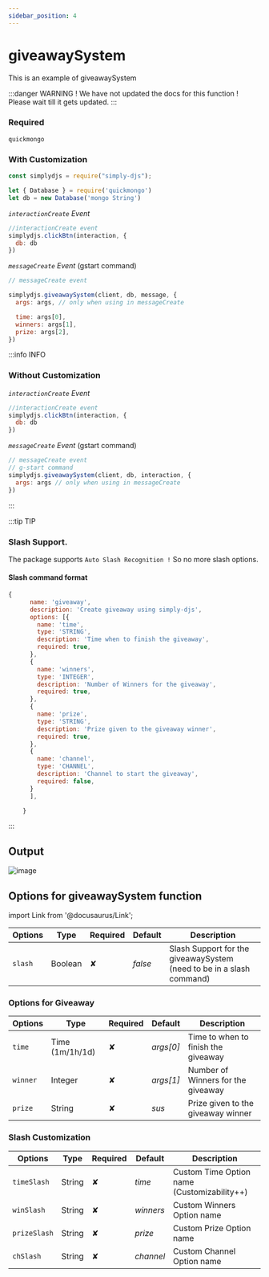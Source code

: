 ```yaml
---
sidebar_position: 4
---
```


# giveawaySystem

This is an example of giveawaySystem

:::danger WARNING !
We have not updated the docs for this function ! Please wait till it gets updated.
:::


### Required
```
quickmongo
```

### With Customization

```js
const simplydjs = require("simply-djs");

let { Database } = require('quickmongo')
let db = new Database('mongo String')
```
_`interactionCreate` Event_
```js
//interactionCreate event
simplydjs.clickBtn(interaction, {
  db: db
})
```

_`messageCreate` Event_ (gstart command)
```js
// messageCreate event

simplydjs.giveawaySystem(client, db, message, {
  args: args, // only when using in messageCreate

  time: args[0],
  winners: args[1],
  prize: args[2],
})
```


:::info INFO
### Without Customization

_`interactionCreate` Event_
```js
//interactionCreate event
simplydjs.clickBtn(interaction, {
  db: db
})
```

_`messageCreate` Event_ (gstart command)
```js
// messageCreate event
// g-start command
simplydjs.giveawaySystem(client, db, interaction, {
  args: args // only when using in messageCreate
})
```
:::

:::tip TIP
### Slash Support.

The package supports `Auto Slash Recognition !` So no more slash options.

#### Slash command format
```js
{
      name: 'giveaway',
      description: 'Create giveaway using simply-djs',
      options: [{
        name: 'time',
        type: 'STRING',
        description: 'Time when to finish the giveaway',
        required: true,
      },
      {
        name: 'winners',
        type: 'INTEGER',
        description: 'Number of Winners for the giveaway',
        required: true,
      },
      {
        name: 'prize',
        type: 'STRING',
        description: 'Prize given to the giveaway winner',
        required: true,
      },
      {
        name: 'channel',
        type: 'CHANNEL',
        description: 'Channel to start the giveaway',
        required: false,
      }
      ],

    }
```

:::

## Output

![image](https://media.discordapp.net/attachments/867344514943156254/891303440913948732/tWAa0gAAAABJRU5ErkJggg.png)

## Options for giveawaySystem function

import Link from '@docusaurus/Link';

<div style={{textAlign: 'center'}}>

| Options     | Type    | Required | Default | Description |
| ----------- | ----------- | ----------- | ----------- | ----------- |
| `slash`|<Link to="https://developer.mozilla.org/en-US/docs/Web/JavaScript/Reference/Global_Objects/Boolean">Boolean</Link>| ✘ | *false* | Slash Support for the giveawaySystem (need to be in a slash command) |

</div>

### Options for Giveaway

<div style={{textAlign: 'center'}}>

| Options     | Type    | Required | Default | Description |
| ----------- | ----------- | ----------- | ----------- | ----------- |
| `time`|<Link to="https://developer.mozilla.org/en-US/docs/Web/JavaScript/Reference/Global_Objects/String">Time (1m/1h/1d)</Link>| ✘ | *args[0]* | Time to when to finish the giveaway |
| `winner`|<Link to="https://developer.mozilla.org/en-US/docs/Web/JavaScript/Reference/Global_Objects/String">Integer</Link>| ✘ | *args[1]* | Number of Winners for the giveaway |
| `prize`|<Link to="https://developer.mozilla.org/en-US/docs/Web/JavaScript/Reference/Global_Objects/String">String</Link>| ✘ | *sus* | Prize given to the giveaway winner |
</div>

### Slash Customization
<div style={{textAlign: 'center'}}>

| Options     | Type    | Required | Default | Description |
| ----------- | ----------- | ----------- | ----------- | ----------- |
| `timeSlash`|<Link to="https://developer.mozilla.org/en-US/docs/Web/JavaScript/Reference/Global_Objects/String">String</Link>| ✘ | *time* | Custom Time Option name (Customizability++) |
| `winSlash`|<Link to="https://developer.mozilla.org/en-US/docs/Web/JavaScript/Reference/Global_Objects/String">String</Link>| ✘ | *winners* | Custom Winners Option name |
| `prizeSlash`|<Link to="https://developer.mozilla.org/en-US/docs/Web/JavaScript/Reference/Global_Objects/String">String</Link>| ✘ | *prize* | Custom Prize Option name |
| `chSlash`|<Link to="https://developer.mozilla.org/en-US/docs/Web/JavaScript/Reference/Global_Objects/String">String</Link>| ✘ | *channel* | Custom Channel Option name |

</div>